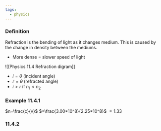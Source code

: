 ```yaml
---
tags:
  - physics
---
```

### Definition
Refraction is the bending of light as it changes medium.
This is caused by the change in density between the mediums. 

- More dense = slower speed of light

![[Physics 11.4 Refraction digram]]

- $i = \theta$ (incident angle)
- $r = \theta$ (refracted angle)
- $i > r$ if $n_1 < n_2$

### Example 11.4.1
 $n=\frac{c}{v}$ 
 $=\frac{3.00*10^8}{2.25*10^8}$
 $= 1.33$

### 11.4.2

 
 
 



 


